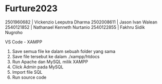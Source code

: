 # Furture2023

2501960682 | Vickenzio Leeputra Dharma
2502008611 | Jason Ivan Walean
2540121852 | Nathanael Kenneth Nurtanio
2540122855 | Fakhru Sidik Nugroho

VS Code - XAMPP

1. Save semua file ke dalam sebuah folder yang sama
2. Save file tersebut ke dalam ./xampp/htdocs
3. Run Apache dan MySQL milik XAMPP
4. Click Admin pada MySQL
5. Import file SQL
6. Run source code
